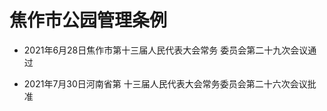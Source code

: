 # 焦作市公园管理条例

- 2021年6月28日焦作市第十三届人民代表大会常务
  委员会第二十九次会议通过

- 2021年7月30日河南省第
  十三届人民代表大会常务委员会第二十六次会议批准

<!-- INFO END -->
